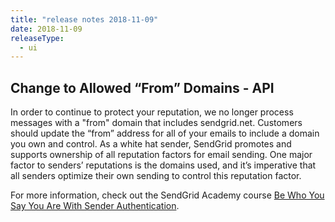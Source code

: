 ```yaml
---
title: "release notes 2018-11-09"
date: 2018-11-09
releaseType:
  - ui
---
```


## Change to Allowed “From” Domains - API

In order to continue to protect your reputation, we no longer process messages with a "from" domain that includes sendgrid.net. Customers should update the “from” address for all of your emails to include a domain you own and control. As a white hat sender, SendGrid promotes and supports ownership of all reputation factors for email sending. One major factor to senders’ reputations is the domains used, and it’s imperative that all senders optimize their own sending to control this reputation factor.

For more information, check out the SendGrid Academy course [Be Who You Say You Are With Sender Authentication](https://learn.sendgrid.com/catalog/ymzwnoqh/be-who-you-say-you-are-with-sender-authentication?utm_source=docs).
